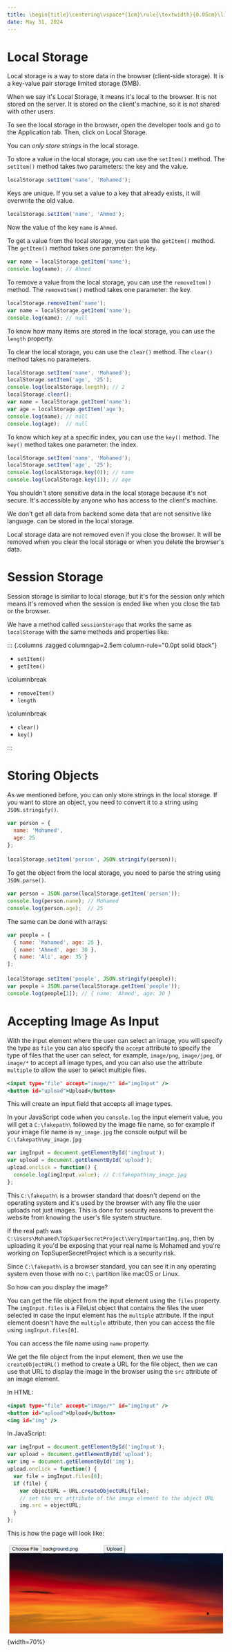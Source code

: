 ```yaml
---
title: \begin{title}\centering\vspace*{1cm}\rule{\textwidth}{0.05cm}\linebreak\vspace{0.5cm}{\Huge\bfseries Session 19 \par}\vspace{0.1cm}\hrule\end{title}
date: May 31, 2024
---
```


<!-- # CRUD System Cont -->

# Local Storage

Local storage is a way to store data in the browser (client-side storage). It is a key-value pair storage limited storage (5MB).

When we say it's Local Storage, it means it's local to the browser. It is not stored on the server. It is stored on the client's machine, so it is not shared with other users.

<!-- - It is a synchronous storage. 
- It is a persistent storage.
- It is a secure storage.
- It is a storage that is only accessible by the same origin.
- It is a storage that is only accessible by the same protocol.
- It is a storage that is only accessible by the same port.
- It is a storage that is only accessible by the same domain.
- It is a storage that is only accessible by the same subdomain. -->

To see the local storage in the browser, open the developer tools and go to the Application tab. Then, click on Local Storage.

You can *only store strings* in the local storage.
<!-- If you want to store an object, you need to convert it to a string using `JSON.stringify()`. -->

To store a value in the local storage, you can use the `setItem()` method. The `setItem()` method takes two parameters: the key and the value.

```{.js .numberLines}
localStorage.setItem('name', 'Mohamed');
```

Keys are unique. If you set a value to a key that already exists, it will overwrite the old value.

```{.js .numberLines}
localStorage.setItem('name', 'Ahmed');
```

Now the value of the key `name` is `Ahmed`.

To get a value from the local storage, you can use the `getItem()` method. The `getItem()` method takes one parameter: the key.

```{.js .numberLines}
var name = localStorage.getItem('name');
console.log(name); // Ahmed
```

To remove a value from the local storage, you can use the `removeItem()` method. The `removeItem()` method takes one parameter: the key.

```{.js .numberLines}
localStorage.removeItem('name');
var name = localStorage.getItem('name');
console.log(name); // null
```

To know how many items are stored in the local storage, you can use the `length` property.

To clear the local storage, you can use the `clear()` method. The `clear()` method takes no parameters.

```{.js .numberLines}
localStorage.setItem('name', 'Mohamed');
localStorage.setItem('age', '25');
console.log(localStorage.length); // 2
localStorage.clear();
var name = localStorage.getItem('name');
var age = localStorage.getItem('age');
console.log(name); // null
console.log(age);  // null
```

To know which key at a specific index, you can use the `key()` method. The `key()` method takes one parameter: the index.

```{.js .numberLines}
localStorage.setItem('name', 'Mohamed');
localStorage.setItem('age', '25');
console.log(localStorage.key(0)); // name
console.log(localStorage.key(1)); // age
```

You shouldn't store sensitive data in the local storage because it's not secure. It's accessible by anyone who has access to the client's machine.

We don't get all data from backend some data that are not sensitive like language. can be stored in the local storage.

Local storage data are not removed even if you close the browser. It will be removed when you clear the local storage or when you delete the browser's data.

# Session Storage

Session storage is similar to local storage, but it's for the session only which means it's removed when the session is ended like when you close the tab or the browser.

We have a method called `sessionStorage` that works the same as `localStorage` with the same methods and properties like:

::: {.columns .ragged columngap=2.5em column-rule="0.0pt solid black"}

- `setItem()`
- `getItem()`

\columnbreak

- `removeItem()`
- `length`

\columnbreak

- `clear()`
- `key()`

:::

# Storing Objects

As we mentioned before, you can only store strings in the local storage. If you want to store an object, you need to convert it to a string using `JSON.stringify()`.

```{.js .numberLines}
var person = {
  name: 'Mohamed',
  age: 25
};

localStorage.setItem('person', JSON.stringify(person));
```

To get the object from the local storage, you need to parse the string using `JSON.parse()`.

```{.js .numberLines}
var person = JSON.parse(localStorage.getItem('person'));
console.log(person.name); // Mohamed
console.log(person.age);  // 25
```

The same can be done with arrays:

```{.js .numberLines}
var people = [
  { name: 'Mohamed', age: 25 },
  { name: 'Ahmed', age: 30 },
  { name: 'Ali', age: 35 }
];

localStorage.setItem('people', JSON.stringify(people));
var people = JSON.parse(localStorage.getItem('people'));
console.log(people[1]); // { name: 'Ahmed', age: 30 }
```

# Accepting Image As Input

With the input element where the user can select an image, you will specify the type as `file` you can also specify the `accept` attribute to specify the type of files that the user can select, for example, `image/png`, `image/jpeg`, or `image/*` to accept all image types, and you can also use the attribute `multiple` to allow the user to select multiple files.

```{.html .numberLines}
<input type="file" accept="image/*" id="imgInput" />
<button id="upload">Upload</button>
```

This will create an input field that accepts all image types.

In your JavaScript code when you `console.log` the input element value, you will get a `C:\fakepath\` followed by the image file name, so for example if your image file name is `my_image.jpg` the console output will be `C:\fakepath\my_image.jpg`

```{.js .numberLines}
var imgInput = document.getElementById('imgInput');
var upload = document.getElementById('upload');
upload.onclick = function() {
  console.log(imgInput.value); // C:\fakepath\my_image.jpg
};
```

This `C:\fakepath\` is a browser standard that doesn't depend on the operating system and it's used by the browser with any file the user uploads not just images. This is done for security reasons to prevent the website from knowing the user's file system structure.

If the real path was `C:\Users\Mohamed\TopSuperSecretProject\VeryImportantImg.png`, then by uploading it you'd be exposing that your real name is Mohamed and you're working on TopSuperSecretProject which is a security risk.

Since `C:\fakepath\` is a browser standard, you can see it in any operating system even those with no `C:\` partition like macOS or Linux.

So how can you display the image?

<!-- You can get the file object from the input element and then get the file name from the file object. -->

<!-- ```{.js .numberLines}
var imgInput = document.getElementById('imgInput');
var upload = document.getElementById('upload');
upload.onclick = function() {
  var file = imgInput.files[0];
  console.log(file.name);
};
``` -->

You can get the file object from the input element using the `files` property. The `imgInput.files` is a FileList object that contains the files the user selected in case the input element has the `multiple` attribute. If the input element doesn't have the `multiple` attribute, then you can access the file using `imgInput.files[0]`.

You can access the file name using `name` property.

<!-- When working with our project we can suppose that the path of the image is the same as the path of the images folder in the project so if our image folder is `./assets/images/` and the image user selected is `my_image.jpg` then the path of the image will be `./assets/images/my_image.jpg`. 

```{.js .numberLines}
var imgInput = document.getElementById('imgInput');
var upload = document.getElementById('upload');
upload.onclick = function() {
  var file = imgInput.files[0];
  var path = `./assets/images/${file.name}`;
  console.log(path);
};
```-->

We get the file object from the input element, then we use the `createObjectURL()` method to create a URL for the file object, then we can use that URL to display the image in the browser using the `src` attribute of an image element.

In HTML:

```{.html .numberLines}
<input type="file" accept="image/*" id="imgInput" />
<button id="upload">Upload</button>
<img id="img" />
```

In JavaScript:

```{.js .numberLines}
var imgInput = document.getElementById('imgInput');
var upload = document.getElementById('upload');
var img = document.getElementById('img');
upload.onclick = function() {
  var file = imgInput.files[0];
  if (file) {
    var objectURL = URL.createObjectURL(file);
    // set the src attribute of the image element to the object URL
    img.src = objectURL;
  }
};
```

This is how the page will look like:

![Image Upload](image/img-upload.png){width=70%}
